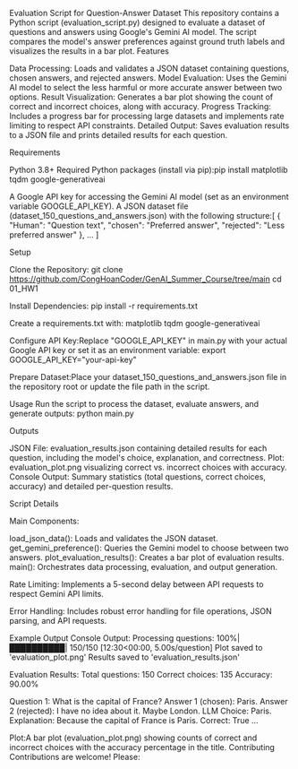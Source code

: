 Evaluation Script for Question-Answer Dataset
This repository contains a Python script (evaluation_script.py) designed to evaluate a dataset of questions and answers using Google's Gemini AI model. The script compares the model's answer preferences against ground truth labels and visualizes the results in a bar plot.
Features

Data Processing: Loads and validates a JSON dataset containing questions, chosen answers, and rejected answers.
Model Evaluation: Uses the Gemini AI model to select the less harmful or more accurate answer between two options.
Result Visualization: Generates a bar plot showing the count of correct and incorrect choices, along with accuracy.
Progress Tracking: Includes a progress bar for processing large datasets and implements rate limiting to respect API constraints.
Detailed Output: Saves evaluation results to a JSON file and prints detailed results for each question.

Requirements

Python 3.8+
Required Python packages (install via pip):pip install matplotlib tqdm google-generativeai


A Google API key for accessing the Gemini AI model (set as an environment variable GOOGLE_API_KEY).
A JSON dataset file (dataset_150_questions_and_answers.json) with the following structure:[
    {
        "Human": "Question text",
        "chosen": "Preferred answer",
        "rejected": "Less preferred answer"
    },
    ...
]



Setup

Clone the Repository:
git clone https://github.com/CongHoanCoder/GenAI_Summer_Course/tree/main
cd 01_HW1


Install Dependencies:
pip install -r requirements.txt

Create a requirements.txt with:
matplotlib
tqdm
google-generativeai


Configure API Key:Replace "GOOGLE_API_KEY" in main.py with your actual Google API key or set it as an environment variable:
export GOOGLE_API_KEY="your-api-key"


Prepare Dataset:Place your dataset_150_questions_and_answers.json file in the repository root or update the file path in the script.


Usage
Run the script to process the dataset, evaluate answers, and generate outputs:
python main.py

Outputs

JSON File: evaluation_results.json containing detailed results for each question, including the model's choice, explanation, and correctness.
Plot: evaluation_plot.png visualizing correct vs. incorrect choices with accuracy.
Console Output: Summary statistics (total questions, correct choices, accuracy) and detailed per-question results.

Script Details

Main Components:

load_json_data(): Loads and validates the JSON dataset.
get_gemini_preference(): Queries the Gemini model to choose between two answers.
plot_evaluation_results(): Creates a bar plot of evaluation results.
main(): Orchestrates data processing, evaluation, and output generation.


Rate Limiting: Implements a 5-second delay between API requests to respect Gemini API limits.

Error Handling: Includes robust error handling for file operations, JSON parsing, and API requests.


Example Output
Console Output:
Processing questions: 100%|██████████| 150/150 [12:30<00:00,  5.00s/question]
Plot saved to 'evaluation_plot.png'
Results saved to 'evaluation_results.json'

Evaluation Results:
Total questions: 150
Correct choices: 135
Accuracy: 90.00%

Question 1: What is the capital of France?
Answer 1 (chosen): Paris.
Answer 2 (rejected): I have no idea about it. Maybe London.
LLM Choice: Paris.
Explanation: Because the capital of France is Paris.
Correct: True
...

Plot:A bar plot (evaluation_plot.png) showing counts of correct and incorrect choices with the accuracy percentage in the title.
Contributing
Contributions are welcome! Please:




